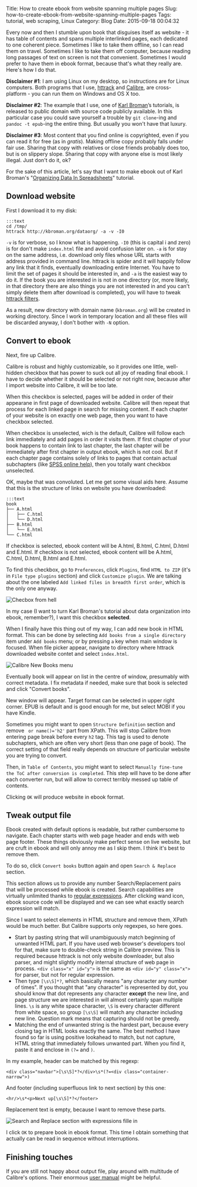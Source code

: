 Title: How to create ebook from website spanning multiple pages
Slug: how-to-create-ebook-from-website-spanning-multiple-pages
Tags: tutorial, web scraping, Linux
Category: Blog
Date: 2015-09-18 00:04:32

Every now and then I stumble upon book that disguises itself as website - it has table of contents and spans multiple interlinked pages, each dedicated to one coherent piece. Sometimes I like to take them offline, so I can read them on travel. Sometimes I like to take them off computer, because reading long passages of text on screen is not that convenient. Sometimes I would prefer to have them in ebook format, because that's what they really are. Here's how I do that.
<!-- more -->

**Disclaimer #1**: I am using Linux on my desktop, so instructions are for Linux computers. Both programs that I use, 
[httrack](https://www.httrack.com/) and [Calibre](http://calibre-ebook.com/), are cross-platform - you can run them on Windows and OS X too.

**Disclaimer #2**: The example that I use, one of [Karl Broman](http://kbroman.org/)’s tutorials, is released to public domain with source code publicly available. In this particular case you could save yourself a trouble by `git clone`-ing and `pandoc -t epub`-ing the entire thing. But usually you won't have that luxury.

**Disclaimer #3**: Most content that you find online is copyrighted, even if you can read it for free (as in *gratis*). Making offline copy probably falls under fair use. Sharing that copy with relatives or close friends probably does too, but is on slippery slope. Sharing that copy with anyone else is most likely illegal. Just don't do it, ok?

For the sake of this article, 
let's say that I want to make ebook out of Karl Broman's "[Organizing Data In Spreadsheets](http://kbroman.org/dataorg/)" tutorial.

## Download website

First I download it to my disk:

    :::text
    cd /tmp/
    httrack http://kbroman.org/dataorg/ -a -v -I0

`-v` is for verbose, so I know what is happening. 
`-I0` (this is capital i and zero) is for don't make `index.html` file and avoid confusion later on.
`-a` is for stay on the same address, i.e. download only files whose URL starts with address provided in command line. httrack is spider and it will happily follow any link that it finds, eventually downloading entire Internet. You have to limit the set of pages it should be interested in, and `-a` is the easiest way to do it. If the book you are interested in is not in one directory (or, more likely, in that directory there are also things you are not interested in and you can't simply delete them after download is completed), you will have to tweak [httrack filters](https://www.httrack.com/html/filters.html).

As a result, new directory with domain name (`kbroman.org`) will be created in working directory. Since I work in temporary location and all these files will be discarded anyway, I don't bother with `-N` option.

## Convert to ebook

Next, fire up Calibre.

Calibre is robust and highly customizable, so it provides one little, well-hidden checkbox that has power to suck out all joy of reading final ebook. I have to decide whether it should be selected or not right now, because after I import website into Calibre, it will be too late.

When this checkbox is selected, pages will be added in order of their appearane in first page of downloaded website. Calibre will then repeat that process for each linked page in search for missing content. If each chapter of your website is on exactly one web page, then you want to have checkbox selected.

When checkbox is unselected, wich is the default, Calibre will follow each link immediately and add pages in order it visits them. If first chapter of your book happens to contain link to last chapter, the last chapter will be immediately after first chapter in output ebook, which is not cool. But if each chapter page contains solely of links to pages that contain actual subchapters (like [SPSS online help](http://www-01.ibm.com/support/knowledgecenter/SSLVMB_23.0.0/statistics_mainhelp_ddita-gentopic1.dita)), then you totally want checkbox unselected.

OK, maybe that was convoluted. Let me get some visual aids here. Assume that this is the structure of links on website you have downloaded:

    :::text
    book
	├── A.html
	│   ├── C.html
	│   └── D.html
	├── B.html
	│   └── E.html
	└── C.html

If checkbox is selected, ebook content will be A.html, B.html, C.html, D.html and E.html. If checkbox is not selected, ebook content will be A.html, C.html, D.html, B.html and E.html.

To find this checkbox, go to `Preferences`, click `Plugins`, find `HTML to ZIP` (it's in `File type plugins` section) and click `Customize plugin`. We are talking about the one labeled `Add linked files in breadth first order`, which is the only one anyway.

![Checbox from hell]({attach}ebook-from-html-tutorial/checkbox-from-hell.png)

In my case (I want to turn Karl Broman's tutorial about data organization into ebook, remember?), I want this checkbox **selected**.

When I finally have this thing out of my way, I can add new book in HTML format. This can be done by selecting `Add books from a single directory` item under `Add books` menu; or by pressing `a` key when main window is focused. When file picker appear, navigate to directory where httrack downloaded website contet and select `index.html`.

![Calibre New Books menu]({attach}ebook-from-html-tutorial/add-page.png)

Eventually book will appear on list in the centre of window, presumably with correct metadata. I fix metadata if needed, make sure that book is selected and click "Convert books".

New window will appear. Target format can be selected in upper right corner. EPUB is default and is good enough for me, but select MOBI if you have Kindle.

Sometimes you might want to open `Structure Definition` section and remove ` or name()='h2'` part from XPath. This will stop Calibre from entering page break before every `h2` tag. This tag is used to denote subchapters, which are often very short (less than one page of book). The correct setting of that field really depends on structure of particular website you are trying to convert.

Then, in `Table of Contents`, you might want to select `Manually fine-tune the ToC after conversion is completed`. This step will have to be done after each converter run, but will allow to correct terribly messed up table of contents.

Clicking `OK` will produce website in ebook format.

## Tweak output file

Ebook created with default options is readable, but rather cumbersome to navigate. Each chapter starts with web page header and ends with web page footer. These things obviously make perfect sense on live website, but are cruft in ebook and will only annoy me as I skip them. I think it's best to remove them.

To do so, click `Convert books` button again and open `Search & Replace` section.

This section allows us to provide any number Search/Replacement pairs that will be processed while ebook is created. Search capabilities are virtually unlimited thanks to [regular expressions](http://www.regular-expressions.info/). After clicking wand icon, ebook source code will be displayed and we can see what exactly search expression will match.

Since I want to select elements in HTML structure and remove them, XPath would be much better. But Calibre supports only regexpes, so here goes.

* Start by pasting string that will unambiguously match beginning of unwanted HTML part. If you have used web browser's developers tool for that, make sure to double-check string in Calibre preview. This is required because httrack is not only website downloader, but also parser, and might slightly modify internal structure of web page in process. `<div class="x" id="y">` is the same as `<div id="y" class="x">` for parser, but not for regular expression.
* Then type `[\s\S]*?`, which basically means "any character any number of times". If you thought that "any character" is represented by dot, you should know that dot represents any character **except** the new line, and page structure we are interested in will almost certainly span multiple lines. `\s` is any white space character, `\S` is every character different from white space, so group `[\s\S]` will match any character including new line. Question mark means that capturing should not be greedy.
* Matching the end of unwanted string is the hardest part, because every closing tag in HTML looks exactly the same. The best method I have found so far is using positive lookahead to match, but not capture, HTML string that immediately follows unwanted part. When you find it, paste it and enclose in `(?=` and `)`.

In my example, header can be matched by this regexp:

    <div class="navbar">[\s\S]*?</div>\s*(?=<div class="container-narrow">)

And footer (including superfluous link to next section) by this one:

    <hr/>\s*<p>Next up[\s\S]*?</footer>

Replacement text is empty, because I want to remove these parts.

![Search and Replace section with expressions fille in]({attach}ebook-from-html-tutorial/search-and-replace.png)

I click `OK` to prepare book in ebook format. This time I obtain something that actually can be read in sequence without interruptions.

## Finishing touches

If you are still not happy about output file, play around with multitude of Calibre's options. 
Their enormous [user manual](http://manual.calibre-ebook.com/) might be helpful.

